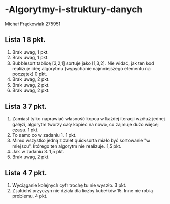 # -Algorytmy-i-struktury-danych
Michał Frąckowiak 275951

## Lista 1 8 pkt.

1. Brak uwag, 1 pkt.
2. Brak uwag, 1 pkt.
3. Bubblesort tablicę [3,2,1] sortuje jako [1,3,2]. Nie widać, jak ten kod realizuje ideę algorytmu (wypychanie najmniejszego elementu na początek) 0 pkt.
4. Brak uwag, 2 pkt.
5. Brak uwag, 2 pkt.
6. Brak uwag, 2 pkt.

## Lista 3 7 pkt.

1. Zamiast tylko naprawiać własność kopca w każdej iteracji wzdłuż jednej gałęzi, algorytm tworzy cały kopiec na nowo, co zajmuje dużo więcej czasu. 1 pkt.
2. To samo co w zadaniu 1. 1 pkt.
3. Mimo wszystko jedną z zalet quicksorta miało być sortowanie "w miejscu", którego ten algorytm nie realizuje. 1,5 pkt.
4. Jak w zadaniu 3. 1,5 pkt.
5. Brak uwag, 2 pkt.

## Lista 4 7 pkt.

1. Wyciąganie kolejnych cyfr trochę tu nie wyszło. 3 pkt.
2. Z jakichś przyczyn nie działa dla liczby kubełków 15. Inne nie robią problemu. 4 pkt.